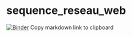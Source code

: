 # sequence_reseau_web
[![Binder](https://mybinder.org/badge_logo.svg)](https://mybinder.org/v2/gh/fredericfoulonlycee/sequence_reseau_web/master?filepath=Sequence2.ipynb)
Copy markdown link to clipboard
